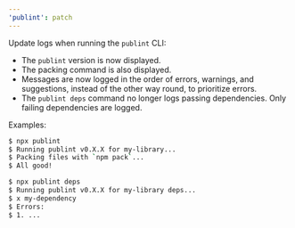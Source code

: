 ```yaml
---
'publint': patch
---
```


Update logs when running the `publint` CLI:

- The `publint` version is now displayed.
- The packing command is also displayed.
- Messages are now logged in the order of errors, warnings, and suggestions, instead of the other way round, to prioritize errors.
- The `publint deps` command no longer logs passing dependencies. Only failing dependencies are logged.

Examples:

```bash
$ npx publint
$ Running publint v0.X.X for my-library...
$ Packing files with `npm pack`...
$ All good!
```

```bash
$ npx publint deps
$ Running publint v0.X.X for my-library deps...
$ x my-dependency
$ Errors:
$ 1. ...
```
